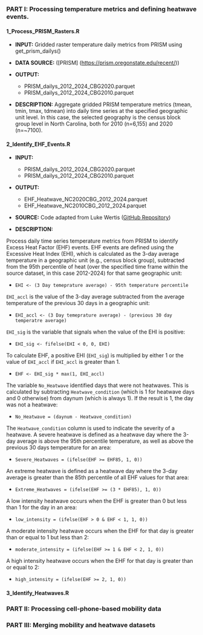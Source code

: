 ### PART I: Processing temperature metrics and defining heatwave events. 

#### 1_Process_PRISM_Rasters.R
- **INPUT:**  Gridded raster temperature daily metrics from PRISM using get_prism_dailys()

- **DATA SOURCE:**  ([PRISM] (https://prism.oregonstate.edu/recent/))

- **OUTPUT:** 
  - PRISM_dailys_2012_2024_CBG2020.parquet
  - PRISM_dailys_2012_2024_CBG2010.parquet

- **DESCRIPTION:**
Aggregate gridded PRISM temperature metrics (tmean, tmin, tmax, tdmean) into daily time series at the specified geographic unit level. In this case, the selected geography is the census block group level in North Carolina, both for 2010 (n=6,155) and 2020 (n=~7100). 

#### 2_Identify_EHF_Events.R
- **INPUT:** 
  - PRISM_dailys_2012_2024_CBG2020.parquet
  - PRISM_dailys_2012_2024_CBG2010.parquet
 
- **OUTPUT:** 
  - EHF_Heatwave_NC2020CBG_2012_2024.parquet
  - EHF_Heatwave_NC2010CBG_2012_2024.parquet

- **SOURCE:** 
Code adapted from Luke Wertis ([GitHub Repository](https://github.com/wertisml/Heatwave/tree/main))

- **DESCRIPTION:**

Process daily time series temperature metrics from PRISM to identify Excess Heat Factor (EHF) events. EHF events are defined using the Excessive Heat Index (EHI), which is calculated as the 3-day average temperature in a geographic unit (e.g., census block group), subtracted from the 95th percentile of heat (over the specified time frame within the source dataset, in this case 2012-2024) for that same geographic unit: 
  - `EHI <- (3 Day temeprature average) - 95th temperature percentile`
  
`EHI_accl` is the value of the 3-day average subtracted from the average temperature of the previous 30 days in a geographic unit:
  - `EHI_accl <- (3 Day temeprature average) - (previous 30 day temperatre average)`
  
`EHI_sig` is the variable that signals when the value of the EHI is positive:
  - `EHI_sig <- fifelse(EHI < 0, 0, EHI)`
  
To calculate EHF, a positive EHI (`EHI_sig`) is multiplied by either 1 or the value of `EHI_accl` if `EHI_accl` is greater than 1. 
  - `EHF <- EHI_sig * max(1, EHI_accl)`
  
The variable `No_Heatwave` identified days that were not heatwaves. This is calculated by subtracting `Heatwave_condition` (which is 1 for heatwave days and 0 otherwise) from daynum (which is always 1). If the result is 1, the day was not a heatwave:
  - `No_Heatwave = (daynum - Heatwave_condition)`
  
The `Heatwave_condition` column is used to indicate the severity of a heatwave.
A severe heatwave is defined as a heatwave day where the 3-day average is above the 95th percentile temperature, as well as above the previous 30 days temperature for an area: 
  - `Severe_Heatwaves = (ifelse(EHF >= EHF85, 1, 0))`
  
An extreme heatwave is defined as a heatwave day where the 3-day average is greater than the 85th percentile of all EHF values for that area: 
  - `Extreme_Heatwaves = (ifelse(EHF >= (3 * EHF85), 1, 0))`
  
A low intensity heatwave occurs when the EHF is greater than 0 but less than 1 for the day in an area: 
  - `low_intensity = (ifelse(EHF > 0 & EHF < 1, 1, 0))`
  
A moderate intensity heatwave occurs when the EHF for that day is greater than or equal to 1 but less than 2: 
  - `moderate_intensity = (ifelse(EHF >= 1 & EHF < 2, 1, 0))`
  
A high intensity heatwave occurs when the EHF for that day is greater than or equal to 2: 
  - `high_intensity = (ifelse(EHF >= 2, 1, 0))`

#### 3_Identify_Heatwaves.R

### PART II: Processing cell-phone-based mobility data



### PART III: Merging mobility and heatwave datasets

